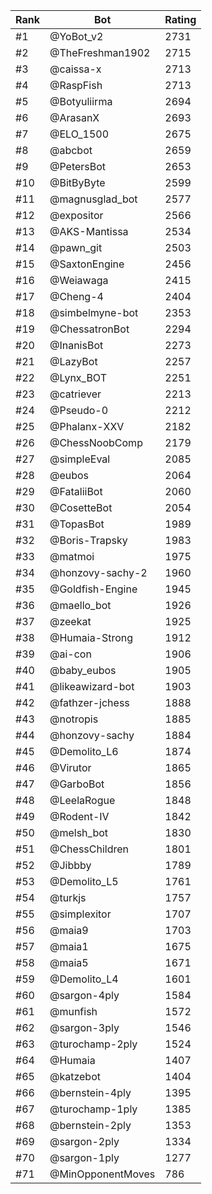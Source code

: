 Rank|Bot|Rating
---|---|---
#1|@YoBot_v2|2731
#2|@TheFreshman1902|2715
#3|@caissa-x|2713
#4|@RaspFish|2713
#5|@Botyuliirma|2694
#6|@ArasanX|2693
#7|@ELO_1500|2675
#8|@abcbot|2659
#9|@PetersBot|2653
#10|@BitByByte|2599
#11|@magnusglad_bot|2577
#12|@expositor|2566
#13|@AKS-Mantissa|2534
#14|@pawn_git|2503
#15|@SaxtonEngine|2456
#16|@Weiawaga|2415
#17|@Cheng-4|2404
#18|@simbelmyne-bot|2353
#19|@ChessatronBot|2294
#20|@InanisBot|2273
#21|@LazyBot|2257
#22|@Lynx_BOT|2251
#23|@catriever|2213
#24|@Pseudo-0|2212
#25|@Phalanx-XXV|2182
#26|@ChessNoobComp|2179
#27|@simpleEval|2085
#28|@eubos|2064
#29|@FataliiBot|2060
#30|@CosetteBot|2054
#31|@TopasBot|1989
#32|@Boris-Trapsky|1983
#33|@matmoi|1975
#34|@honzovy-sachy-2|1960
#35|@Goldfish-Engine|1945
#36|@maello_bot|1926
#37|@zeekat|1925
#38|@Humaia-Strong|1912
#39|@ai-con|1906
#40|@baby_eubos|1905
#41|@likeawizard-bot|1903
#42|@fathzer-jchess|1888
#43|@notropis|1885
#44|@honzovy-sachy|1884
#45|@Demolito_L6|1874
#46|@Virutor|1865
#47|@GarboBot|1856
#48|@LeelaRogue|1848
#49|@Rodent-IV|1842
#50|@melsh_bot|1830
#51|@ChessChildren|1801
#52|@Jibbby|1789
#53|@Demolito_L5|1761
#54|@turkjs|1757
#55|@simplexitor|1707
#56|@maia9|1703
#57|@maia1|1675
#58|@maia5|1671
#59|@Demolito_L4|1601
#60|@sargon-4ply|1584
#61|@munfish|1572
#62|@sargon-3ply|1546
#63|@turochamp-2ply|1524
#64|@Humaia|1407
#65|@katzebot|1404
#66|@bernstein-4ply|1395
#67|@turochamp-1ply|1385
#68|@bernstein-2ply|1353
#69|@sargon-2ply|1334
#70|@sargon-1ply|1277
#71|@MinOpponentMoves|786
